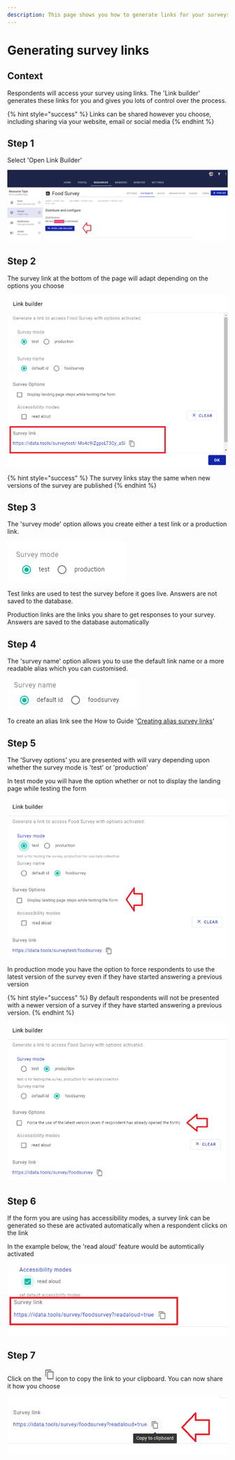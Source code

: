 ```yaml
---
description: This page shows you how to generate links for your surveys
---
```


# Generating survey links

## Context

Respondents will access your survey using links.  The 'Link builder' generates these links for you and gives you lots of control over the process.

{% hint style="success" %}
Links can be shared however you choose, including sharing via your website, email or social media
{% endhint %}

## &#x20;Step 1

Select 'Open Link Builder'

![](<../../.gitbook/assets/image (303) (1) (1).png>)

## Step 2

The survey link at the bottom of the page will adapt depending on the options you choose

![](<../../.gitbook/assets/image (298) (1).png>)

{% hint style="success" %}
The survey links stay the same when new versions of the survey are published
{% endhint %}

## Step 3

The 'survey mode' option allows you create either a test link or a production link.&#x20;

&#x20;&#x20;

![](<../../.gitbook/assets/image (309) (1) (1) (1).png>)

Test links are used to test the survey before it goes live.  Answers are not saved to the database. &#x20;

Production links are the links you share to get responses to your survey.  Answers are saved to the database automatically&#x20;

## Step 4

The 'survey name' option allows you to use the default link name or a more readable alias which you can customised.

![](<../../.gitbook/assets/image (318) (1) (1).png>)

To create an alias link see the How to Guide '[Creating alias survey links](creating-alias-survey-links.md)'

## Step 5

The 'Survey options' you are presented with will vary depending upon whether the survey mode is 'test' or 'production'

In test mode you will have the option whether or not to display the landing page while testing the form&#x20;

![](<../../.gitbook/assets/image (316) (1) (1).png>)

In production mode you have the option to force respondents to use the latest version of the survey even if they have started answering a previous version

{% hint style="success" %}
By default respondents will not be presented with a newer version of a survey if they have started answering a previous version.  &#x20;
{% endhint %}

![](<../../.gitbook/assets/image (302) (1).png>)

## Step 6

If the form you are using has accessibility modes, a survey link can be generated so these are activated automatically when a respondent clicks on the link

In the example below, the 'read aloud' feature would be automtically activated

&#x20;

![](<../../.gitbook/assets/image (297) (1).png>)

## Step 7

Click on the ![](<../../.gitbook/assets/image (314) (1) (1) (1).png>)icon to copy the link to your clipboard.  You can now share it how you choose&#x20;

![](<../../.gitbook/assets/image (304) (1) (1).png>)
